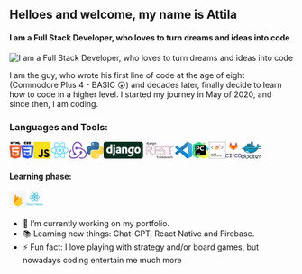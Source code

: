 ## Helloes and welcome, my name is Attila

#### I am a Full Stack Developer, who loves to turn dreams and ideas into code


![I am a Full Stack Developer, who loves to turn dreams and ideas into code](https://media-exp1.licdn.com/dms/image/C4D16AQGe8sAKuK7OtA/profile-displaybackgroundimage-shrink_200_800/0/1596618786744?e=1616630400&v=beta&t=A7G5HfJr_wV44mzv228Dl6Ym-XQU-k4fdZyEoHaeT9A)

I am the guy, who wrote his first line of code at the age of eight (Commodore Plus 4 - BASIC :open_mouth:) and decades later, finally decide to learn how to code in a higher level. I started my journey in May of 2020, and since then, I am coding. 



### Languages and Tools:

<img align="left" alt="HTML5" height="30px" src="https://raw.githubusercontent.com/GozAttila/GozAttila/main/assets/1_Html5.png" />
<img align="left" alt="CSS3" height="30px" src="https://raw.githubusercontent.com/GozAttila/GozAttila/main/assets/2_CSS3.png" />
<img align="left" alt="JavaScript" height="30px" src="https://raw.githubusercontent.com/GozAttila/GozAttila/main/assets/3_JavaScript.png" />
<img align="left" alt="React" height="30px" src="https://raw.githubusercontent.com/GozAttila/GozAttila/main/assets/4_React.png" />
<img align="left" alt="Redux" height="30px" src="https://raw.githubusercontent.com/GozAttila/GozAttila/main/assets/5_Redux.png" />
<img align="left" alt="Python" height="30px" src="https://raw.githubusercontent.com/GozAttila/GozAttila/main/assets/6_Python.png" />
<img align="left" alt="Django" height="30px" src="https://raw.githubusercontent.com/GozAttila/GozAttila/main/assets/7_Django.png" />
<img align="left" alt="Django Rest Framework" height="30px" src="https://raw.githubusercontent.com/GozAttila/GozAttila/main/assets/8_DRF.png" />
<img align="left" alt="Visual Studio Code" height="30px" src="https://raw.githubusercontent.com/GozAttila/GozAttila/main/assets/9_VSCode.png" />
<img align="left" alt="PyCharm" height="30px" src="https://raw.githubusercontent.com/GozAttila/GozAttila/main/assets/A_PyCharm.png" />
<img align="left" alt="Styled Components" height="30px" src="https://raw.githubusercontent.com/GozAttila/GozAttila/main/assets/B_styled-components.png" />
<img align="left" alt="Gitlab CI/CD" height="30px" src="https://raw.githubusercontent.com/GozAttila/GozAttila/main/assets/C_gitlab-ci-cd.png" />
<img align="left" alt="Docker" height="30px" src="https://raw.githubusercontent.com/GozAttila/GozAttila/main/assets/D_docker.png" />

<br />
<br />

#### Learning phase:

<img align="left" alt="React Native" height="30px" src="https://raw.githubusercontent.com/GozAttila/GozAttila/main/assets/E_firebase.png" />
<img align="left" alt="Firebase" height="30px" src="https://raw.githubusercontent.com/GozAttila/GozAttila/main/assets/F_reactnative.png" />
<br />
<br />


- 🔭 I’m currently working on my portfolio.
- 📚 Learning new things: Chat-GPT, React Native and Firebase.
- ⚡ Fun fact: I love playing with strategy and/or board games, but nowadays coding entertain me much more
